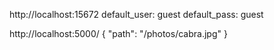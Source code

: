 http://localhost:15672
default_user: guest
default_pass: guest


http://localhost:5000/
{
  "path": "/photos/cabra.jpg"
}